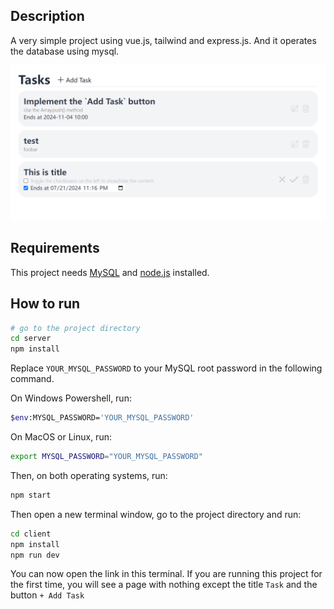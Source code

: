 ## Description

A very simple project using vue.js, tailwind and express.js. And it operates the database using mysql.

![result](./pic/result.png)

## Requirements

This project needs [MySQL]("https://www.mysql.com/") and [node.js](https://nodejs.org/) installed.

## How to run

```sh
# go to the project directory
cd server
npm install
```

Replace `YOUR_MYSQL_PASSWORD` to your MySQL root password in the following command.

On Windows Powershell, run:

```sh
$env:MYSQL_PASSWORD='YOUR_MYSQL_PASSWORD'
```

On MacOS or Linux, run:

```sh
export MYSQL_PASSWORD="YOUR_MYSQL_PASSWORD"
```

Then, on both operating systems, run:

```sh
npm start
```

Then open a new terminal window, go to the project directory and run:
```sh
cd client
npm install
npm run dev
```

You can now open the link in this terminal. If you are running this project for the first time, you will see a page with nothing except the title `Task` and the button `+ Add Task`
